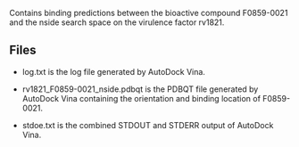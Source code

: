 Contains binding predictions between the bioactive compound F0859-0021 and the nside search space on the virulence factor rv1821.

## Files

- log.txt is the log file generated by AutoDock Vina.

- rv1821_F0859-0021_nside.pdbqt is the PDBQT file generated by AutoDock Vina containing the orientation and binding location of F0859-0021.

- stdoe.txt is the combined STDOUT and STDERR output of AutoDock Vina.

